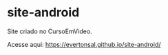 # site-android
Site criado no CursoEmVideo.

Acesse aqui: https://evertonsal.github.io/site-android/
